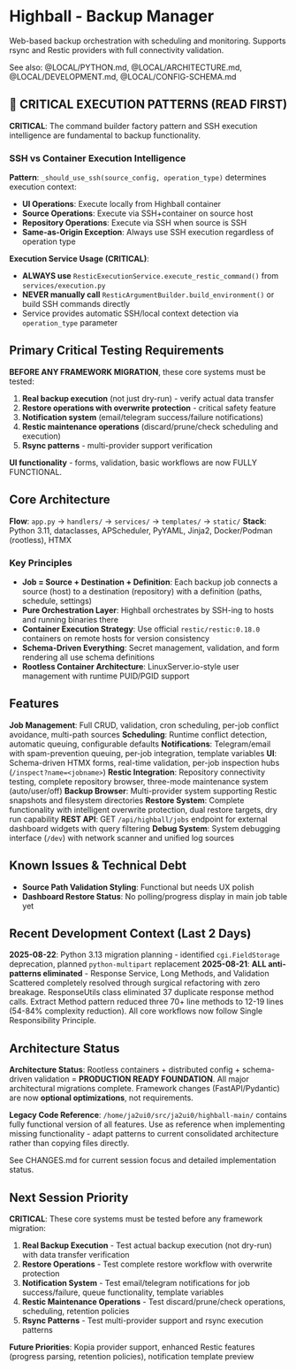 # Highball - Backup Manager

Web-based backup orchestration with scheduling and monitoring. Supports rsync and Restic providers with full connectivity validation.

See also: @LOCAL/PYTHON.md, @LOCAL/ARCHITECTURE.md, @LOCAL/DEVELOPMENT.md, @LOCAL/CONFIG-SCHEMA.md

## 🚨 CRITICAL EXECUTION PATTERNS (READ FIRST)

**CRITICAL**: The command builder factory pattern and SSH execution intelligence are fundamental to backup functionality.

### SSH vs Container Execution Intelligence

**Pattern**: `_should_use_ssh(source_config, operation_type)` determines execution context:
- **UI Operations**: Execute locally from Highball container  
- **Source Operations**: Execute via SSH+container on source host
- **Repository Operations**: Execute via SSH when source is SSH
- **Same-as-Origin Exception**: Always use SSH execution regardless of operation type

**Execution Service Usage (CRITICAL)**:
- **ALWAYS use** `ResticExecutionService.execute_restic_command()` from `services/execution.py`
- **NEVER manually call** `ResticArgumentBuilder.build_environment()` or build SSH commands directly
- Service provides automatic SSH/local context detection via `operation_type` parameter

## Primary Critical Testing Requirements

**BEFORE ANY FRAMEWORK MIGRATION**, these core systems must be tested:

1. **Real backup execution** (not just dry-run) - verify actual data transfer
2. **Restore operations with overwrite protection** - critical safety feature
3. **Notification system** (email/telegram success/failure notifications)
4. **Restic maintenance operations** (discard/prune/check scheduling and execution)
5. **Rsync patterns** - multi-provider support verification

**UI functionality** - forms, validation, basic workflows are now FULLY FUNCTIONAL.

## Core Architecture

**Flow**: `app.py` → `handlers/` → `services/` → `templates/` → `static/`
**Stack**: Python 3.11, dataclasses, APScheduler, PyYAML, Jinja2, Docker/Podman (rootless), HTMX

### Key Principles
- **Job = Source + Destination + Definition**: Each backup job connects a source (host) to a destination (repository) with a definition (paths, schedule, settings)
- **Pure Orchestration Layer**: Highball orchestrates by SSH-ing to hosts and running binaries there
- **Container Execution Strategy**: Use official `restic/restic:0.18.0` containers on remote hosts for version consistency
- **Schema-Driven Everything**: Secret management, validation, and form rendering all use schema definitions
- **Rootless Container Architecture**: LinuxServer.io-style user management with runtime PUID/PGID support

## Features

**Job Management**: Full CRUD, validation, cron scheduling, per-job conflict avoidance, multi-path sources
**Scheduling**: Runtime conflict detection, automatic queuing, configurable defaults
**Notifications**: Telegram/email with spam-prevention queuing, per-job integration, template variables
**UI**: Schema-driven HTMX forms, real-time validation, per-job inspection hubs (`/inspect?name=<jobname>`)
**Restic Integration**: Repository connectivity testing, complete repository browser, three-mode maintenance system (auto/user/off)
**Backup Browser**: Multi-provider system supporting Restic snapshots and filesystem directories
**Restore System**: Complete functionality with intelligent overwrite protection, dual restore targets, dry run capability
**REST API**: GET `/api/highball/jobs` endpoint for external dashboard widgets with query filtering
**Debug System**: System debugging interface (`/dev`) with network scanner and unified log sources

## Known Issues & Technical Debt

- **Source Path Validation Styling**: Functional but needs UX polish
- **Dashboard Restore Status**: No polling/progress display in main job table yet

## Recent Development Context (Last 2 Days)

**2025-08-22**: Python 3.13 migration planning - identified `cgi.FieldStorage` deprecation, planned `python-multipart` replacement
**2025-08-21**: **ALL anti-patterns eliminated** - Response Service, Long Methods, and Validation Scattered completely resolved through surgical refactoring with zero breakage. ResponseUtils class eliminated 37 duplicate response method calls. Extract Method pattern reduced three 70+ line methods to 12-19 lines (54-84% complexity reduction). All core workflows now follow Single Responsibility Principle.

## Architecture Status

**Architecture Status**: Rootless containers + distributed config + schema-driven validation = **PRODUCTION READY FOUNDATION**. All major architectural migrations complete. Framework changes (FastAPI/Pydantic) are now **optional optimizations**, not requirements.

**Legacy Code Reference**: `/home/ja2ui0/src/ja2ui0/highball-main/` contains fully functional version of all features. Use as reference when implementing missing functionality - adapt patterns to current consolidated architecture rather than copying files directly.

See CHANGES.md for current session focus and detailed implementation status.

## Next Session Priority

**CRITICAL**: These core systems must be tested before any framework migration:

1. **Real Backup Execution** - Test actual backup execution (not dry-run) with data transfer verification
2. **Restore Operations** - Test complete restore workflow with overwrite protection 
3. **Notification System** - Test email/telegram notifications for job success/failure, queue functionality, template variables
4. **Restic Maintenance Operations** - Test discard/prune/check operations, scheduling, retention policies  
5. **Rsync Patterns** - Test multi-provider support and rsync execution patterns

**Future Priorities**: Kopia provider support, enhanced Restic features (progress parsing, retention policies), notification template preview